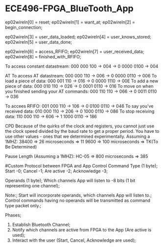 # ECE496-FPGA_BlueTooth_App

ep02wireIn[0] = reset;
ep02wireIn[1] = want_at;
ep02wireIn[2] = begin_connection;

ep02wireIn[3] = user_data_loaded;
ep02wireIn[4] = user_knows_stored;
ep02wireIn[5] = user_data_done;

ep02wireIn[6] = access_RFIFO;
ep02wireIn[7] = user_received_data;
ep02wireIn[8] = finished_with_RFIFO;

To access constant datastream: 000 000 100 -> 004 -> 0 0000 0100 -> 004

AT
To access AT datastream: 000 000 110 -> 006 -> 0 0000 0110 -> 006
To load a piece of data: 000 001 110 -> 016 -> 0 0000 1110 -> 00E
To add a new piece of data: 000 010 110 -> 026 -> 0 0001 0110 -> 016
To move on when you finished sending your AT commands: 000 110 110 -> 066 -> 0 0011 0110 -> 036

To accees RFIFO: 001 000 110 -> 106 -> 0 0100 0110 -> 046
To say you've received data: 010 000 110 -> 206 -> 0 1000 0110 -> 086
To stop receiving data: 110 000 110 -> 606 -> 1 1000 0110 -> 186

CPD
Because of the quirks of the clock and registers, 
you cannot just use the clock speed divided by the baud rate to get a proper period.
You have to use other values - ones that we determined experimentally.
Assuming a 1MHZ:
38400 => 26 microseconds => 11
9600 => 100 microseconds => TK(To Be Determined)

Pause Length (Assuming a 1MHZ):
HC-05 => 800 microseconds => 385


#Custom Protocol between FPGA and App
Control Command Type (1 byte);
Start		-0;
Cancel		-1;
Are active	-2;
Acknowledge	-3;

Operands (1 byte);
Which channels App will listen to	-8 bits (1 bit representing one channel);

Note:;
Start will incorporate operands, which channels App will listen to.;
Control commands having no operands will be transmitted as command type packet only.;

Phases;
1. Establish Bluetooth Channel;
2. Notify which channels are active from FPGA to the App (Are active is used);
3. Interact with the user (Start, Cancel, Acknowledge are used);
